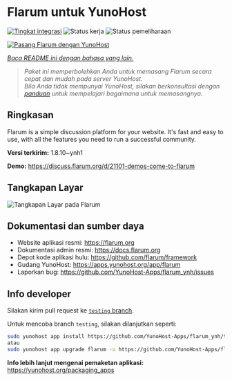 <!--
N.B.: README ini dibuat secara otomatis oleh <https://github.com/YunoHost/apps/tree/master/tools/readme_generator>
Ini TIDAK boleh diedit dengan tangan.
-->

# Flarum untuk YunoHost

[![Tingkat integrasi](https://apps.yunohost.org/badge/integration/flarum)](https://ci-apps.yunohost.org/ci/apps/flarum/)
![Status kerja](https://apps.yunohost.org/badge/state/flarum)
![Status pemeliharaan](https://apps.yunohost.org/badge/maintained/flarum)

[![Pasang Flarum dengan YunoHost](https://install-app.yunohost.org/install-with-yunohost.svg)](https://install-app.yunohost.org/?app=flarum)

*[Baca README ini dengan bahasa yang lain.](./ALL_README.md)*

> *Paket ini memperbolehkan Anda untuk memasang Flarum secara cepat dan mudah pada server YunoHost.*  
> *Bila Anda tidak mempunyai YunoHost, silakan berkonsultasi dengan [panduan](https://yunohost.org/install) untuk mempelajari bagaimana untuk memasangnya.*

## Ringkasan

Flarum is a simple discussion platform for your website. It's fast and easy to use, with all the features you need to run a successful community.

**Versi terkirim:** 1.8.10~ynh1

**Demo:** <https://discuss.flarum.org/d/21101-demos-come-to-flarum>

## Tangkapan Layar

![Tangkapan Layar pada Flarum](./doc/screenshots/beta16.jpg)

## Dokumentasi dan sumber daya

- Website aplikasi resmi: <https://flarum.org>
- Dokumentasi admin resmi: <https://docs.flarum.org>
- Depot kode aplikasi hulu: <https://github.com/flarum/framework>
- Gudang YunoHost: <https://apps.yunohost.org/app/flarum>
- Laporkan bug: <https://github.com/YunoHost-Apps/flarum_ynh/issues>

## Info developer

Silakan kirim pull request ke [`testing` branch](https://github.com/YunoHost-Apps/flarum_ynh/tree/testing).

Untuk mencoba branch `testing`, silakan dilanjutkan seperti:

```bash
sudo yunohost app install https://github.com/YunoHost-Apps/flarum_ynh/tree/testing --debug
atau
sudo yunohost app upgrade flarum -u https://github.com/YunoHost-Apps/flarum_ynh/tree/testing --debug
```

**Info lebih lanjut mengenai pemaketan aplikasi:** <https://yunohost.org/packaging_apps>

